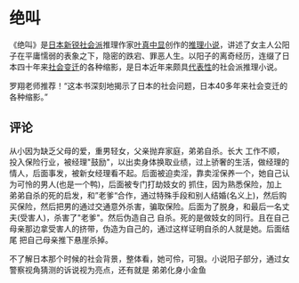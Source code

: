 # 绝叫

《绝叫》是[日本](https://baike.baidu.com/item/日本/111617?fromModule=lemma_inlink)[新锐](https://baike.baidu.com/item/新锐/15457437?fromModule=lemma_inlink)[社会派](https://baike.baidu.com/item/社会派/4451262?fromModule=lemma_inlink)推理作家[叶真中显](https://baike.baidu.com/item/叶真中显/60976182?fromModule=lemma_inlink)创作的[推理小说](https://baike.baidu.com/item/推理小说/2618?fromModule=lemma_inlink)，讲述了女主人公阳子在平庸懦弱的表象之下，隐密的跌宕、罪恶人生。以阳子的离奇经历，连缀了日本四十年来[社会变迁](https://baike.baidu.com/item/社会变迁/3319997?fromModule=lemma_inlink)的各种缩影，是日本近年来颇具[代表性](https://baike.baidu.com/item/代表性/22482495?fromModule=lemma_inlink)的社会派推理小说。

罗翔老师推荐！“这本书深刻地揭示了日本的社会问题，日本40多年来社会变迁的各种缩影。”

## 评论

从小因为缺乏父母的爱，重男轻女，父亲抛弃家庭，弟弟自杀。长大 工作不顺，投入保险行业，被经理"鼓励"，以出卖身体换取业绩，过上骄奢的生活，做经理的情人，后面事发，被新女经理看不起。后面被迫卖淫，靠卖淫保养一个，她自己认为可怜的男人(也是一个鸭)，后面被专门打劫妓女的 抓住，因为熟悉保险，加上弟弟自杀的死的启发，和”老爹“合作，通过特殊手段和别人结婚(名义上)，然后购买保险，然后把男的通过交通意外杀害，骗取保险。后面为了脱身，和最后一名丈夫(受害人)，杀害了"老爹"。然后伪造自己 自杀。死的是做妓女的同行。且在自己母亲那边拿受害人的挤带，伪造为自己的，通过这样证明自杀的人就是她。后面结尾 把自己母亲推下悬崖杀掉。

不了解日本那个时候的社会背景，整体看，她可伶，可狠。小说阳子部分，通过女警察视角猜测的诉说视为亮点，还有就是 弟弟化身小金鱼